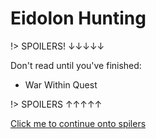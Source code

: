 # Eidolon Hunting

!> SPOILERS! ↓↓↓↓↓

Don't read until you've finished: 
* War Within Quest

!> SPOILERS ↑↑↑↑↑

[Click me to continue onto spilers](guide/eidolon-hunt-spoilers)

